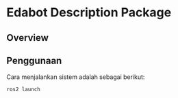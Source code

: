 # Edabot Description Package

## Overview


## Penggunaan
Cara menjalankan sistem adalah sebagai berikut:
```bash
ros2 launch
```